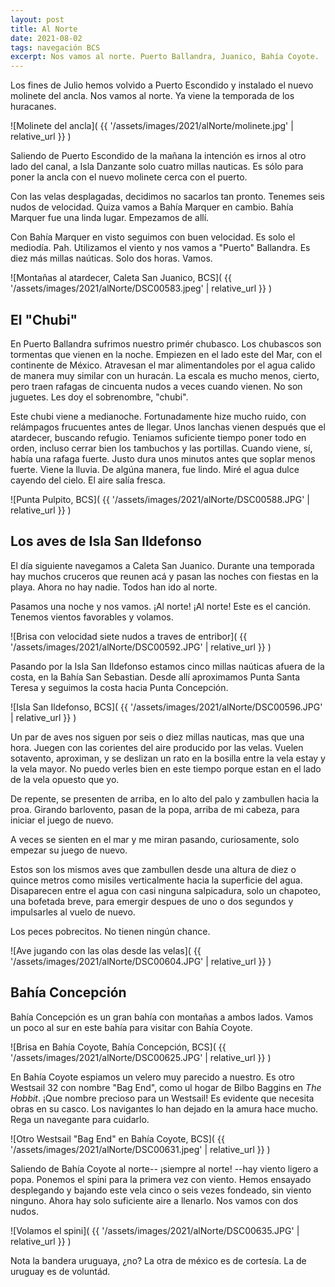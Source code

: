 ```yaml
---
layout: post
title: Al Norte
date: 2021-08-02
tags: navegación BCS
excerpt: Nos vamos al norte. Puerto Ballandra, Juanico, Bahía Coyote.
---
```


Los fines de Julio hemos volvido a Puerto Escondido y instalado el
nuevo molinete del ancla. Nos vamos al norte. Ya viene la temporada de
los huracanes.

![Molinete del ancla](
  {{ '/assets/images/2021/alNorte/molinete.jpg' | relative_url }}
)

Saliendo de Puerto Escondido de la mañana la intención es irnos al otro
lado del canal, a Isla Danzante solo cuatro millas nauticas. Es sólo para
poner la ancla con el nuevo molinete cerca con el puerto.

Con las velas desplagadas, decidimos no sacarlos tan pronto. Tenemes seis
nudos de velocidad. Quiza vamos a Bahía Marquer en cambio. Bahía Marquer fue
una linda lugar. Empezamos de allí.

Con Bahía Marquer en visto seguimos con buen velocidad. Es solo el mediodía.
Pah. Utilizamos el viento y nos vamos a "Puerto" Ballandra. Es diez más
millas naúticas. Solo dos horas. Vamos.

![Montañas al atardecer, Caleta San Juanico, BCS](
  {{ '/assets/images/2021/alNorte/DSC00583.jpeg' | relative_url }}
)

## El "Chubi"

En Puerto Ballandra sufrimos nuestro primér chubasco. Los chubascos son
tormentas que vienen en la noche. Empiezen en el lado este del Mar, con
el continente de México. Atravesan el mar alimentandoles por el agua calido
de manera muy similar con un huracán. La escala es mucho menos, cierto, pero
traen rafagas de cincuenta nudos a veces cuando vienen. No son juguetes.
Les doy el sobrenombre, "chubi".

Este chubi viene a medianoche. Fortunadamente hize mucho ruido, con
relámpagos frucuentes antes de llegar. Unos lanchas vienen después que el
atardecer, buscando refugio. Teniamos suficiente tiempo poner todo en orden,
incluso cerrar bien los tambuchos y las portillas. Cuando viene, sí, había una
rafaga fuerte. Justo dura unos minutos antes que soplar menos fuerte.  Viene la
lluvia. De algúna manera, fue lindo. Miré el agua dulce cayendo del cielo.
El aire salía fresca.

![Punta Pulpito, BCS](
  {{ '/assets/images/2021/alNorte/DSC00588.JPG' | relative_url }}
)

## Los aves de Isla San Ildefonso

El día siguiente navegamos a Caleta San Juanico. Durante una temporada hay
muchos cruceros que reunen acá y pasan las noches con fiestas en la playa.
Ahora no hay nadie. Todos han ido al norte.

Pasamos una noche y nos vamos. ¡Al norte! ¡Al norte! Este es el canción.
Tenemos vientos favorables y volamos.

![Brisa con velocidad siete nudos a traves de entribor](
  {{ '/assets/images/2021/alNorte/DSC00592.JPG' | relative_url }}
)

Pasando por la Isla San Ildefonso estamos cinco millas naúticas afuera de
la costa, en la Bahía San Sebastian. Desde allí aproximamos Punta Santa Teresa
y seguimos la costa hacia Punta Concepción.

![Isla San Ildefonso, BCS](
  {{ '/assets/images/2021/alNorte/DSC00596.JPG' | relative_url }}
)

Un par de aves nos siguen por seis o diez millas nauticas, mas que una hora.
Juegen con las corientes del aire producido por las velas. Vuelen sotavento,
aproximan, y se deslizan un rato en la bosilla entre la vela estay y la vela
mayor.  No puedo verles bien en este tiempo porque estan en el lado de la vela
opuesto que yo.

De repente, se presenten de arriba, en lo alto del palo y zambullen hacia la
proa.  Girando barlovento, pasan de la popa, arriba de mi cabeza, para iniciar
el juego de nuevo.

A veces se sienten en el mar y me miran pasando, curiosamente, solo empezar
su juego de nuevo.

Estos son los mismos aves que zambullen desde una altura de diez o quince
metros como misiles verticalmente hacia la superficie del agua. Disaparecen
entre el agua con casi ninguna salpicadura, solo un chapoteo, una bofetada
breve, para emergir despues de uno o dos segundos y impulsarles al vuelo de
nuevo.

Los peces pobrecitos. No tienen ningún chance.

![Ave jugando con las olas desde las velas](
  {{ '/assets/images/2021/alNorte/DSC00604.JPG' | relative_url }}
)

## Bahía Concepción

Bahía Concepción es un gran bahía con montañas a ambos lados. Vamos un
poco al sur en este bahía para visitar con Bahía Coyote.

![Brisa en Bahía Coyote, Bahía Concepción, BCS](
  {{ '/assets/images/2021/alNorte/DSC00625.JPG' | relative_url }}
)

En Bahía Coyote espiamos un velero muy parecido a nuestro. Es otro Westsail 32
con nombre "Bag End", como ul hogar de Bilbo Baggins en _The Hobbit_.
¡Que nombre precioso para un Westsail! Es evidente que necesita obras en
su casco. Los navigantes lo han dejado en la amura hace mucho.
Rega un navegante para cuidarlo.

![Otro Westsail "Bag End" en Bahía Coyote, BCS](
  {{ '/assets/images/2021/alNorte/DSC00631.jpeg' | relative_url }}
)

Saliendo de Bahía Coyote al norte-- ¡siempre al norte! --hay viento ligero
a popa. Ponemos el spini para la primera vez con viento. Hemos ensayado
desplegando y bajando este vela cinco o seis vezes fondeado, sin viento
ninguno. Ahora hay solo suficiente aire a llenarlo. Nos vamos con dos nudos.

![Volamos el spini](
  {{ '/assets/images/2021/alNorte/DSC00635.JPG' | relative_url }}
)

Nota la bandera uruguaya, ¿no? La otra de méxico es de cortesía. La de
uruguay es de voluntád.

